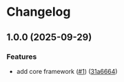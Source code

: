 # Changelog

## 1.0.0 (2025-09-29)


### Features

* add core framework ([#1](https://github.com/qfetch/qfetch/issues/1)) ([31a6664](https://github.com/qfetch/qfetch/commit/31a66646b7eb1994099df8925cb38145283c8aa7))
